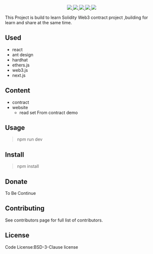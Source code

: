 <p align="center">
    <a href="#" alt="">
        <img src="https://img.shields.io/github/issues/coffiasd/web3-contract" />
    </a>
    <a href="#" alt="">
        <img src="https://img.shields.io/github/forks/coffiasd/web3-contract" />
    </a>
    <a href="#" alt="">
        <img src="https://img.shields.io/github/stars/coffiasd/web3-contract" />
    </a>
    <a href="#" alt="">
        <img src="https://img.shields.io/github/license/coffiasd/web3-contract" />
    </a>
    <a href="#" alt="@coffiasse">
        <img src="https://img.shields.io/twitter/url?url=https%3A%2F%2Fgithub.com%2Fcoffiasd%2Fweb3-contract" />
    </a>


</p>

This Project is build to learn Solidity
Web3 contract project ,building for learn and share at the same time.

## Used
* react
* ant design
* hardhat
* ethers.js
* web3.js
* next.js

## Content
* contract
* website
    * read set From contract demo

## Usage
> npm run dev

## Install
> npm install

## Donate
To Be Continue

## Contributing
See contributors page for full list of contributors.

## License
Code License:BSD-3-Clause license